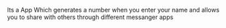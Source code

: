 Its a App Which generates a number when you enter your name and allows you to share with others through different messanger apps
